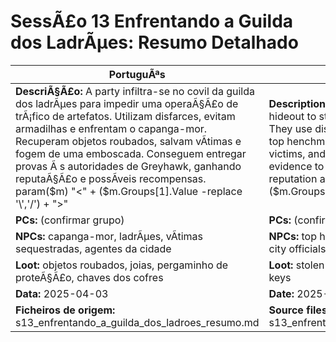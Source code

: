 ﻿# SessÃ£o 13  Enfrentando a Guilda dos LadrÃµes: Resumo Detalhado

| PortuguÃªs | English |
|-----------|---------|
| **DescriÃ§Ã£o:** A party infiltra-se no covil da guilda dos ladrÃµes para impedir uma operaÃ§Ã£o de trÃ¡fico de artefatos. Utilizam disfarces, evitam armadilhas e enfrentam o capanga-mor. Recuperam objetos roubados, salvam vÃ­timas e fogem de uma emboscada. Conseguem entregar provas Ã s autoridades de Greyhawk, ganhando reputaÃ§Ã£o e possÃ­veis recompensas. param($m) "<" + ($m.Groups[1].Value -replace '\\','/') + ">"  | **Description:** The party infiltrates the thieves guild hideout to stop an artifact trafficking operation. They use disguises, avoid traps, and confront the top henchman. They recover stolen items, save victims, and escape an ambush. They deliver evidence to Greyhawk authorities, earning reputation and potential rewards. param($m) "<" + ($m.Groups[1].Value -replace '\\','/') + ">"  |
| **PCs:** (confirmar grupo) | **PCs:** (confirm party) |
| **NPCs:** capanga-mor, ladrÃµes, vÃ­timas sequestradas, agentes da cidade | **NPCs:** top henchman, thieves, kidnapped victims, city officials |
| **Loot:** objetos roubados, joias, pergaminho de proteÃ§Ã£o, chaves dos cofres | **Loot:** stolen objects, jewels, protection scroll, vault keys |
| **Data:** 2025-04-03 | **Date:** 2025-04-03 |
| **Ficheiros de origem:** s13_enfrentando_a_guilda_dos_ladroes_resumo.md | **Source files:** s13_enfrentando_a_guilda_dos_ladroes_resumo.md |

























